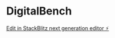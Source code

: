 # DigitalBench

[Edit in StackBlitz next generation editor ⚡️](https://stackblitz.com/~/github.com/priynakaK/DigitalBench)